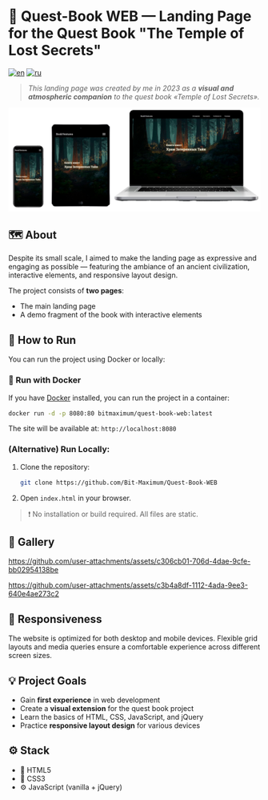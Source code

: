 # 🌄 Quest-Book WEB — Landing Page for the Quest Book "The Temple of Lost Secrets"

[![en](https://img.shields.io/badge/lang-en-red.svg)](https://github.com/Bit-Maximum/Quest-Book-WEB/blob/master/README.md)
[![ru](https://img.shields.io/badge/lang-ru-blue.svg)](https://github.com/Bit-Maximum/Quest-Book-WEB/blob/master/translation/README.ru.md)

> _This landing page was created by me in 2023 as a **visual and atmospheric companion** to the quest book *«Temple of Lost Secrets»*._

![Preview](translation/media/1.png)

## 🗺 About

Despite its small scale, I aimed to make the landing page as expressive and engaging as possible — featuring the ambiance of an ancient civilization, interactive elements, and responsive layout design.

The project consists of **two pages**:
- The main landing page
- A demo fragment of the book with interactive elements

## 🚀 How to Run

You can run the project using Docker or locally:

### 🐳 Run with Docker

If you have [Docker](https://www.docker.com/) installed, you can run the project in a container:
   ```bash
   docker run -d -p 8080:80 bitmaximum/quest-book-web:latest
   ```
The site will be available at: `http://localhost:8080`

### (Alternative) Run Locally:

1. Clone the repository:
   ```bash
   git clone https://github.com/Bit-Maximum/Quest-Book-WEB
   ```
2. Open `index.html` in your browser.
>❗ No installation or build required. All files are static.

## 📸 Gallery

https://github.com/user-attachments/assets/c306cb01-706d-4dae-9cfe-bb02954138be

https://github.com/user-attachments/assets/c3b4a8df-1112-4ada-9ee3-640e4ae273c2

## 📱 Responsiveness

The website is optimized for both desktop and mobile devices. Flexible grid layouts and media queries ensure a comfortable experience across different screen sizes.

## 💡 Project Goals

- Gain **first experience** in web development
- Create a **visual extension** for the quest book project
- Learn the basics of HTML, CSS, JavaScript, and jQuery
- Practice **responsive layout design** for various devices

## ⚙️ Stack
- 📄 HTML5
- 🎨 CSS3
- ⚙️ JavaScript (vanilla + jQuery)
